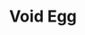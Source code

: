 ---
templateKey: blog-post
featuredpost: false
featuredimage: /assets/Void_Egg.png
title: Void Egg
description: Animal Products
testfield: 610
---